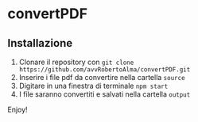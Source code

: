 # convertPDF

## Installazione

1. Clonare il repository con ``git clone https://github.com/avvRobertoAlma/convertPDF.git``
2. Inserire i file pdf da convertire nella cartella ``source``
3. Digitare in una finestra di terminale ``npm start``
4. I file saranno convertiti e salvati nella cartella ``output``

Enjoy!
